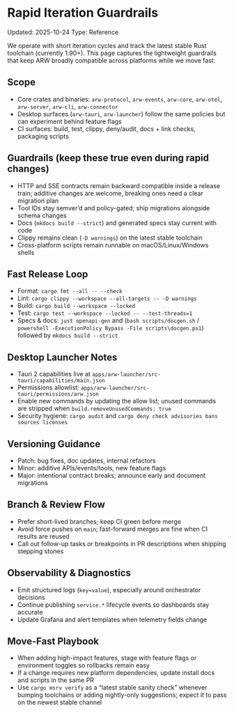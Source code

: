 # Rapid Iteration Guardrails
Updated: 2025-10-24
Type: Reference

We operate with short iteration cycles and track the latest stable Rust toolchain (currently 1.90+). This page captures the lightweight guardrails that keep ARW broadly compatible across platforms while we move fast.

## Scope
- Core crates and binaries: `arw-protocol`, `arw-events`, `arw-core`, `arw-otel`, `arw-server`, `arw-cli`, `arw-connector`
- Desktop surfaces (`arw-tauri`, `arw-launcher`) follow the same policies but can experiment behind feature flags
- CI surfaces: build, test, clippy, deny/audit, docs + link checks, packaging scripts

## Guardrails (keep these true even during rapid changes)
- HTTP and SSE contracts remain backward compatible inside a release train; additive changes are welcome, breaking ones need a clear migration plan
- Tool IDs stay semver’d and policy-gated; ship migrations alongside schema changes
- Docs (`mkdocs build --strict`) and generated specs stay current with code
- Clippy remains clean (`-D warnings`) on the latest stable toolchain
- Cross-platform scripts remain runnable on macOS/Linux/Windows shells

## Fast Release Loop
- Format: `cargo fmt --all -- --check`
- Lint: `cargo clippy --workspace --all-targets -- -D warnings`
- Build: `cargo build --workspace --locked`
- Test: `cargo test --workspace --locked -- --test-threads=1`
- Specs & docs: `just openapi-gen` and (`bash scripts/docgen.sh` / `powershell -ExecutionPolicy Bypass -File scripts\docgen.ps1`) followed by `mkdocs build --strict`

## Desktop Launcher Notes
- Tauri 2 capabilities live at `apps/arw-launcher/src-tauri/capabilities/main.json`
- Permissions allowlist: `apps/arw-launcher/src-tauri/permissions/arw.json`
- Enable new commands by updating the allow list; unused commands are stripped when `build.removeUnusedCommands: true`
- Security hygiene: `cargo audit` and `cargo deny check advisories bans sources licenses`

## Versioning Guidance
- Patch: bug fixes, doc updates, internal refactors
- Minor: additive APIs/events/tools, new feature flags
- Major: intentional contract breaks; announce early and document migrations

## Branch & Review Flow
- Prefer short-lived branches; keep CI green before merge
- Avoid force pushes on `main`; fast-forward merges are fine when CI results are reused
- Call out follow-up tasks or breakpoints in PR descriptions when shipping stepping stones

## Observability & Diagnostics
- Emit structured logs (`key=value`), especially around orchestrator decisions
- Continue publishing `service.*` lifecycle events so dashboards stay accurate
- Update Grafana and alert templates when telemetry fields change

## Move-Fast Playbook
- When adding high-impact features, stage with feature flags or environment toggles so rollbacks remain easy
- If a change requires new platform dependencies, update install docs and scripts in the same PR
- Use `cargo msrv verify` as a “latest stable sanity check” whenever bumping toolchains or adding nightly-only suggestions; expect it to pass on the newest stable channel
